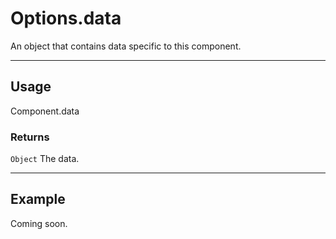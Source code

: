 # Options.data

An object that contains data specific to this component.

----------------------------------------------------------------------

## Usage

Component.data

### Returns

`Object` The data.

----------------------------------------------------------------------

## Example

Coming soon.
